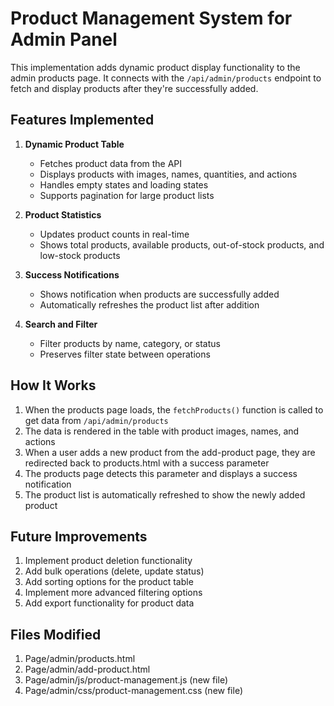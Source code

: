 # Product Management System for Admin Panel

This implementation adds dynamic product display functionality to the admin products page. It connects with the `/api/admin/products` endpoint to fetch and display products after they're successfully added.

## Features Implemented

1. **Dynamic Product Table**
   - Fetches product data from the API
   - Displays products with images, names, quantities, and actions
   - Handles empty states and loading states
   - Supports pagination for large product lists

2. **Product Statistics**
   - Updates product counts in real-time
   - Shows total products, available products, out-of-stock products, and low-stock products

3. **Success Notifications**
   - Shows notification when products are successfully added
   - Automatically refreshes the product list after addition

4. **Search and Filter**
   - Filter products by name, category, or status
   - Preserves filter state between operations

## How It Works

1. When the products page loads, the `fetchProducts()` function is called to get data from `/api/admin/products`
2. The data is rendered in the table with product images, names, and actions
3. When a user adds a new product from the add-product page, they are redirected back to products.html with a success parameter
4. The products page detects this parameter and displays a success notification
5. The product list is automatically refreshed to show the newly added product

## Future Improvements

1. Implement product deletion functionality
2. Add bulk operations (delete, update status)
3. Add sorting options for the product table
4. Implement more advanced filtering options
5. Add export functionality for product data

## Files Modified

1. Page/admin/products.html
2. Page/admin/add-product.html
3. Page/admin/js/product-management.js (new file)
4. Page/admin/css/product-management.css (new file)
